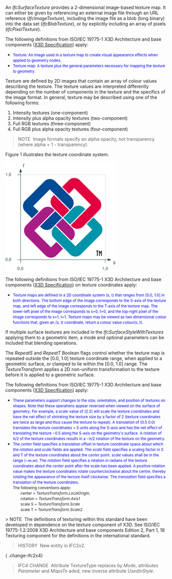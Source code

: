 An _IfcSurfaceTexture_ provides a 2-dimensional image-based texture map. It can either be given by referencing an external image file through an URL reference (_IfcImageTexture_), including the image file as a blob (long binary) into the data set (_IfcBlobTexture_), or by explicitly including an array of pixels (_IfcPixelTexture_).

The following definitions from ISO/IEC 19775-1 X3D Architecture and base components ([X3D Specification](http://www.web3d.org/x3d/specifications/)) apply:

<ul>
<li><span style="font-size:smaller;color:blue">Texture: An image
used in a texture map to create visual appearance effects when
applied to geometry nodes.</span></li>
<li><span style="font-size:smaller;color:blue">Texture map: A
texture plus the general parameters necessary for mapping the
texture to geometry.</span></li>
</ul>
Texture are defined by 2D images that contain an array of colour values describing the texture. The texture values are interpreted differently depending on the number of components in the texture and the specifics of the image format. In general, texture may be described using one of the following forms:

1. Intensity textures (one-component)
2. Intensity plus alpha opacity textures (two-component)
3. Full RGB textures (three-component)
4. Full RGB plus alpha opacity textures (four-component)

> NOTE&nbsp; Image formats specify an alpha opacity, not transparency (where alpha = 1 - transparency).
> 


Figure 1 illustrates the texture coordinate system.

!["texture coordinates"](../../../../../../figures/ifcsurfacetexture_fig-1.png "Figure 1 &mdash; Surface texture coordinates")

The following definitions from ISO/IEC 19775-1 X3D Architecture and base components ([X3D Specification](http://www.web3d.org/x3d/specifications/)) on texture coordinates apply:

* <span style="font-size:smaller;color:blue">Texture maps are defined in a 2D coordinate system (s,&nbsp;t) that ranges from [0.0, 1.0] in both directions. The bottom edge of the image corresponds to the S-axis of the texture map, and left edge of the image corresponds to the T-axis of the texture map. The lower-left pixel of the image corresponds to s=0, t=0, and the top-right pixel of the image corresponds to s=1, t=1. Texture maps may be viewed as two dimensional colour functions that, given an <em>(s,&nbsp;t)</em> coordinate, return a colour value <em>colour(s,&nbsp;t)</em>.</span>

If multiple surface textures are included in the _IfcSurfaceStyleWithTextures_ applying them to a geometric item, a mode and optional parameters can be included that blending operations.

The _RepeatS_ and _RepeatT_ Boolean flags control whether the texture map is repeated outside the [0.0, 1.0] texture coordinate range, when applied to a geometric surface, or clamped to lie within the [0.0, 1.0] range. The _TextureTransform_ applies a 2D non-uniform transformation to the texture before it is applied to a geometric surface.

The following definitions from ISO/IEC 19775-1 X3D Architecture and base components ([X3D Specification](http://www.web3d.org/x3d/specifications/)) apply:

<ul>
<li><span style="font-size:smaller;color:blue">These parameters
support changes to the size, orientation, and position of textures
on shapes. Note that these operations appear reversed when viewed
on the surface of geometry. For example, a <em>scale</em> value of (2
2) will scale the texture coordinates and have the net effect of
shrinking the texture size by a factor of 2 (texture coordinates
are twice as large and thus cause the texture to repeat). A
translation of (0.5 0.0) translates the texture coordinates +.5
units along the S-axis and has the net effect of translating the
texture &minus;0.5 along the S-axis on the geometry's surface. A
rotation of &pi;/2 of the texture coordinates results in a
&minus;&pi;/2 rotation of the texture on the geometry.</span></li>
<li><span style="font-size:smaller;color:blue">The <em>center</em>
field specifies a translation offset in texture coordinate space
about which the <em>rotation</em> and <em>scale</em> fields are
applied. The <em>scale</em> field specifies a scaling factor in S and
T of the texture coordinates about the <em>center</em> point.
<em>scale</em> values shall be in the range (&minus;&infin;,&infin;).
The <em>rotation</em> field specifies a rotation in radians of the
texture coordinates about the <em>center</em> point after the scale
has been applied. A positive rotation value makes the texture
coordinates rotate counterclockwise about the centre, thereby
rotating the appearance of the texture itself clockwise. The
<em>translation</em> field specifies a translation of the texture
coordinates.</span><br>
<span style="font-size:smaller">The following conventions
apply:</span>
<ul>
<li style="list-style-type:none"><span style="font-size:smaller">center =
<em>TextureTransform.LocalOrigin</em>;<br>
rotation = <em>TextureTransform.Axis1</em><br>
scale S = <em>TextureTransform.Scale</em><br>
scale T = <em>TextureTransform.Scale2</em></span></li>
</ul>
</li>
</ul>
> NOTE&nbsp; The definitions of texturing within this standard have been developed in dependence on the texture component of X3D. See ISO/IEC 19775-1.2:2008 X3D Architecture and base components Edition 2, Part 1, 18 Texturing component for the definitions in the international standard.

> HISTORY&nbsp; New entity in IFC2x2.

{ .change-ifc2x4}
> IFC4 CHANGE&nbsp; Attribute TextureType replaces by _Mode_, attributes _Parameter_ and _MapsTo_ aded, new inverse attribute _UsedInStyle_.